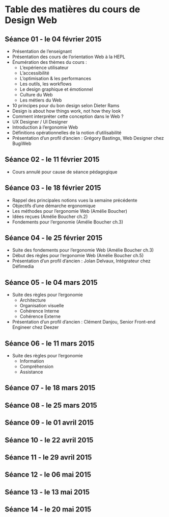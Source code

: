 # Table des matières du cours de Design Web

## Séance 01 - le 04 février 2015

- Présentation de l’enseignant
- Présentation des cours de l’orientation Web à la HEPL
- Énumération des thèmes du cours :
	- L’expérience utilisateur
	- L’accessibilité
	- L’optimisation & les performances
	- Les outils, les workflows
	- Le design graphique et émotionnel
	- Culture du Web
	- Les métiers du Web
- 10 principes pour du bon design selon Dieter Rams
- Design is about how things work, not how they look
- Comment interpréter cette conception dans le Web ?
- UX Designer / UI Designer
- Introduction à l’ergonomie Web
- Définitions opérationnelles de la notion d’utilisabilité
- Présentation d’un profil d’ancien : Grégory Bastings, Web Designer chez BugiWeb

## Séance 02 - le 11 février 2015

- Cours annulé pour cause de séance pédagogique

## Séance 03 - le 18 février 2015

- Rappel des principales notions vues la semaine précédente
- Objectifs d’une démarche ergonomique
- Les méthodes pour l’ergonomie Web (Amélie Boucher)
- Idées reçues (Amélie Boucher ch.2)
- Fondements pour l’ergonomie (Amélie Boucher ch.3)

## Séance 04 - le 25 février 2015
- Suite des fondements pour l’ergonomie Web (Amélie Boucher ch.3)
- Début des règles pour l’ergonomie Web (Amélie Boucher ch.5)
- Présentation d’un profil d’ancien : Jolan Delvaux, Intégrateur chez Défimedia
## Séance 05 - le 04 mars 2015
- Suite des règles pour l’ergonomie
	- Architecture
	- Organisation visuelle
	- Cohérence Interne
	- Cohérence Externe
- Présentation d’un profil d’ancien : Clément Danjou, Senior Front-end Engineer chez Deezer
## Séance 06 - le 11 mars 2015
- Suite des règles pour l’ergonomie
	- Information
	- Compréhension
	- Assistance
## Séance 07 - le 18 mars 2015
## Séance 08 - le 25 mars 2015
## Séance 09 - le 01 avril 2015
## Séance 10 - le 22 avril 2015
## Séance 11 - le 29 avril 2015
## Séance 12 - le 06 mai 2015
## Séance 13 - le 13 mai 2015
## Séance 14 - le 20 mai 2015
